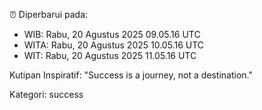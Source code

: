 ⏰ Diperbarui pada:
- WIB: Rabu, 20 Agustus 2025 09.05.16 UTC
- WITA: Rabu, 20 Agustus 2025 10.05.16 UTC
- WIT: Rabu, 20 Agustus 2025 11.05.16 UTC

Kutipan Inspiratif:
"Success is a journey, not a destination."


Kategori: success

